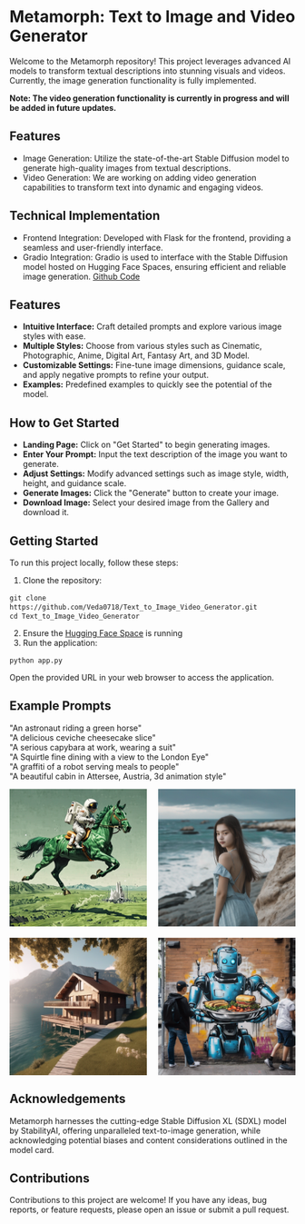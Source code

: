 # Metamorph: Text to Image and Video Generator

Welcome to the Metamorph repository! This project leverages advanced AI models to transform textual descriptions into stunning visuals and videos. 
Currently, the image generation functionality is fully implemented.

**Note: The video generation functionality is currently in progress and will be added in future updates.**

## Features
 - Image Generation: Utilize the state-of-the-art Stable Diffusion model to generate high-quality images from textual descriptions.
 - Video Generation: We are working on adding video generation capabilities to transform text into dynamic and engaging videos.

## Technical Implementation
 - Frontend Integration: Developed with Flask for the frontend, providing a seamless and user-friendly interface.
 - Gradio Integration: Gradio is used to interface with the Stable Diffusion model hosted on Hugging Face Spaces, ensuring efficient and reliable image generation.
[Github Code](https://github.com/Veda0718/Image-Generator-SDXL)

## Features
 - **Intuitive Interface:** Craft detailed prompts and explore various image styles with ease.
 - **Multiple Styles:** Choose from various styles such as Cinematic, Photographic, Anime, Digital Art, Fantasy Art, and 3D Model.
 - **Customizable Settings:** Fine-tune image dimensions, guidance scale, and apply negative prompts to refine your output.
 - **Examples:** Predefined examples to quickly see the potential of the model.

## How to Get Started
 - **Landing Page:** Click on "Get Started" to begin generating images.
 - **Enter Your Prompt:** Input the text description of the image you want to generate.
 - **Adjust Settings:** Modify advanced settings such as image style, width, height, and guidance scale.
 - **Generate Images:** Click the "Generate" button to create your image.
 - **Download Image:** Select your desired image from the Gallery and download it.

## Getting Started
To run this project locally, follow these steps:

1. Clone the repository:
```
git clone https://github.com/Veda0718/Text_to_Image_Video_Generator.git
cd Text_to_Image_Video_Generator
```
2. Ensure the [Hugging Face Space](https://huggingface.co/spaces/Veda0718/Text_to_Image_Generator) is running
3. Run the application:
```
python app.py
```
Open the provided URL in your web browser to access the application.

## Example Prompts
"An astronaut riding a green horse"<br>
"A delicious ceviche cheesecake slice"<br>
"A serious capybara at work, wearing a suit"<br>
"A Squirtle fine dining with a view to the London Eye"<br>
"A graffiti of a robot serving meals to people"<br>
"A beautiful cabin in Attersee, Austria, 3d animation style"<br>

<div style="display: grid; grid-template-columns: repeat(2, 1fr); grid-gap: 20px;">
  <img src="static/images/astronaut.png" alt="Image 1">
  <img src="static/images/girl.png" alt="Image 2">
  <img src="static/images/cabin.png" alt="Image 3">
  <img src="static/images/graffiti.png" alt="Image 4">
</div>

## Acknowledgements
Metamorph harnesses the cutting-edge Stable Diffusion XL (SDXL) model by StabilityAI, offering unparalleled text-to-image generation, while acknowledging potential biases and content considerations outlined in the model card.

## Contributions
Contributions to this project are welcome! If you have any ideas, bug reports, or feature requests, please open an issue or submit a pull request.
